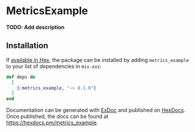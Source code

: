 # MetricsExample

**TODO: Add description**

## Installation

If [available in Hex](https://hex.pm/docs/publish), the package can be installed
by adding `metrics_example` to your list of dependencies in `mix.exs`:

```elixir
def deps do
  [
    {:metrics_example, "~> 0.1.0"}
  ]
end
```

Documentation can be generated with [ExDoc](https://github.com/elixir-lang/ex_doc)
and published on [HexDocs](https://hexdocs.pm). Once published, the docs can
be found at <https://hexdocs.pm/metrics_example>.


